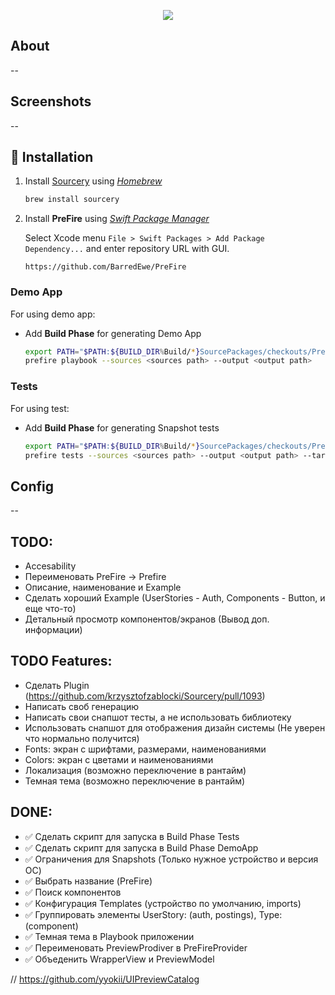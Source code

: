 <p align="center"><img src="https://i.ibb.co/dfXqwpn/Group-14.png" /></p>

## About

--

## Screenshots

--

## 🚀 Installation

1. Install [Sourcery](https://github.com/krzysztofzablocki/Sourcery) using _[Homebrew](https://brew.sh)_
    ```bash
    brew install sourcery
    ```
2. Install **PreFire** using _[Swift Package Manager](https://developer.apple.com/documentation/xcode/adding_package_dependencies_to_your_app)_

    Select Xcode menu `File > Swift Packages > Add Package Dependency...` and enter repository URL with GUI.
    ```
    https://github.com/BarredEwe/PreFire
    ```
### **Demo App**
For using demo app:
 - Add **Build Phase** for generating Demo App 
    ```bash
    export PATH="$PATH:${BUILD_DIR%Build/*}SourcePackages/checkouts/PreFire"
    prefire playbook --sources <sources path> --output <output path>
    ```

### **Tests**
For using test:
- Add **Build Phase** for generating Snapshot tests
    ```bash
    export PATH="$PATH:${BUILD_DIR%Build/*}SourcePackages/checkouts/PreFire"
    prefire tests --sources <sources path> --output <output path> --target <test target>
    ```

## Config

--
## TODO: 
- Accesability
- Переименовать PreFire -> Prefire
- Описание, наименование и Example
- Сделать хороший Example (UserStories - Auth, Components - Button, и еще что-то)
- Детальный просмотр компонентов/экранов (Вывод доп. информации)

## TODO Features:
- Сделать Plugin (https://github.com/krzysztofzablocki/Sourcery/pull/1093)
- Написать своб генерацию
- Написать свои снапшот тесты, а не использовать библиотеку
- Использовать снапшот для отображения дизайн системы (Не уверен что нормально получится)  
- Fonts: экран с шрифтами, размерами, наименованиями
- Colors: экран с цветами и наименованиями
- Локализация (возможно переключение в рантайм)
- Темная тема (возможно переключение в рантайм)

## DONE:
- ✅ Cделать скрипт для запуска в Build Phase Tests
- ✅ Сделать скрипт для запуска в Build Phase DemoApp
- ✅ Ограничения для Snapshots (Только нужное устройство и версия ОС)
- ✅ Выбрать название (PreFire)
- ✅ Поиск компонентов
- ✅ Конфигурация Templates (устройство по умолчанию, imports)
- ✅ Группировать элементы UserStory: (auth, postings), Type: (component)
- ✅ Темная тема в Playbook приложении
- ✅ Переименовать PreviewProdiver в PreFireProvider
- ✅ Объеденить WrapperView и PreviewModel

// https://github.com/yyokii/UIPreviewCatalog
